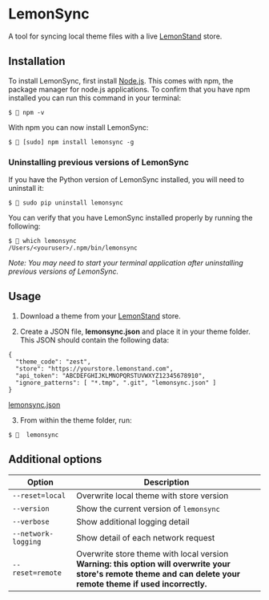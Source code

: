 # LemonSync
A tool for syncing local theme files with a live [LemonStand](https://lemonstand.com/) store.

## Installation

To install LemonSync, first install [Node.js](https://nodejs.org/en/). This comes with npm, the package manager for node.js applications. To confirm that you have npm installed you can run this command in your terminal:

```
$ 🍋 npm -v
```

With npm you can now install LemonSync:
```
$ 🍋 [sudo] npm install lemonsync -g
```

### Uninstalling previous versions of LemonSync

If you have the Python version of LemonSync installed, you will need to uninstall it:

```
$ 🍋 sudo pip uninstall lemonsync
```

You can verify that you have LemonSync installed properly by running the following:

```
$ 🍋 which lemonsync
/Users/<youruser>/.npm/bin/lemonsync
```

_Note: You may need to start your terminal application after uninstalling previous versions of LemonSync._


## Usage

1. Download a theme from your [LemonStand](https://lemonstand.com/) store.

2. Create a JSON file, **lemonsync.json** and place it in your theme folder. This JSON should contain the following data:

```
{
  "theme_code": "zest",
  "store": "https://yourstore.lemonstand.com",
  "api_token": "ABCDEFGHIJKLMNOPQRSTUVWXYZ12345678910",
  "ignore_patterns": [ "*.tmp", ".git", "lemonsync.json" ]
}
```

[lemonsync.json](https://raw.githubusercontent.com/tomcornall/lemonsync-js/master/lemonsync.json)

3. From within the theme folder, run:

```
$ 🍋  lemonsync
```


## Additional options

| Option | Description |
| ------ | ----------- |
| `--reset=local` | Overwrite local theme with store version |
| `--version` | Show the current version of `lemonsync` |
| `--verbose` | Show additional logging detail |
| `--network-logging` | Show detail of each network request |
| `--reset=remote` | Overwrite store theme with local version <br>  **Warning: this option will overwrite your store's remote theme and can delete your remote theme if used incorrectly.** |


